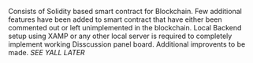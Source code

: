 Consists of Solidity based smart contract for Blockchain.
Few additional features have been added to smart contract that have either been commented out or left unimplemented in the blockchain.
Local Backend setup using XAMP or any other local server is required to completely implement working Disscussion panel board.
Additional improvents to be made.
*SEE YALL LATER*
